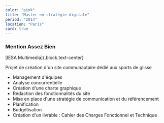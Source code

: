 ```yaml
---
color: "pink"
title: "Master en stratégie digitale"
period: "2014"
location: "Paris"
card: true
---
```


### Mention Assez Bien

[IESA Multimedia]{.block.text-center}

Projet de création d'un site communautaire dédié aux sports de glisse

- Management d'équipes
- Analyse concurrentielle
- Création d'une charte graphique
- Rédaction des fonctionnalités du site
- Mise en place d'une stratégie de communication et du référencement
- Planification
- Budgétisation
- Création d'un livrable : Cahier des Charges Fonctionnel et Technique
